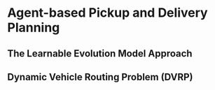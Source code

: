 # Agent-based Pickup and Delivery Planning
## The Learnable Evolution Model Approach
## Dynamic Vehicle Routing Problem (DVRP)
